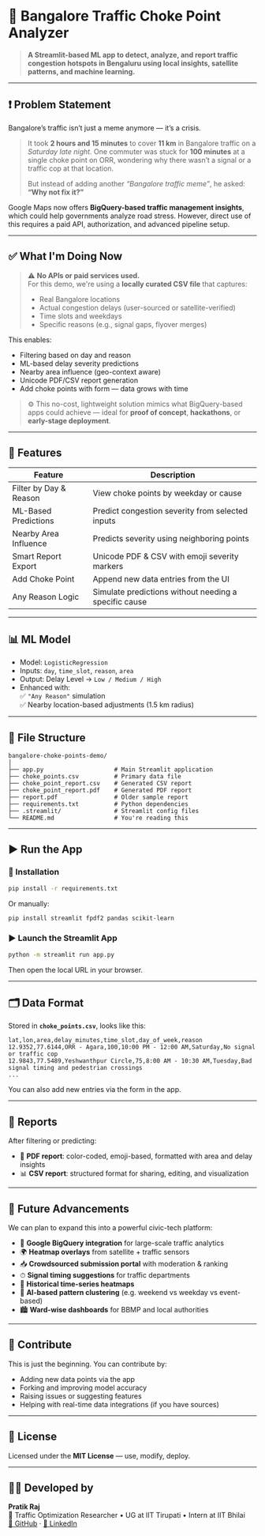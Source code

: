 # 🚦 Bangalore Traffic Choke Point Analyzer

> **A Streamlit-based ML app to detect, analyze, and report traffic congestion hotspots in Bengaluru using local insights, satellite patterns, and machine learning.**

---

## ❗ Problem Statement

Bangalore’s traffic isn’t just a meme anymore — it’s a crisis.

> It took **2 hours and 15 minutes** to cover **11 km** in Bangalore traffic on a *Saturday late night*. One commuter was stuck for **100 minutes** at a single choke point on ORR, wondering why there wasn’t a signal or a traffic cop at that location.  
>  
> But instead of adding another *“Bangalore traffic meme”*, he asked:  
> **“Why not fix it?”**

Google Maps now offers **BigQuery-based traffic management insights**, which could help governments analyze road stress. However, direct use of this requires a paid API, authorization, and advanced pipeline setup.

---

## ✅ What I'm Doing Now

> ⚠️ **No APIs or paid services used.**  
> For this demo, we're using a **locally curated CSV file** that captures:
> 
> - Real Bangalore locations
> - Actual congestion delays (user-sourced or satellite-verified)
> - Time slots and weekdays
> - Specific reasons (e.g., signal gaps, flyover merges)

This enables:

-  Filtering based on day and reason
-  ML-based delay severity predictions
-  Nearby area influence (geo-context aware)
-  Unicode PDF/CSV report generation
-  Add choke points with form — data grows with time

> ⚙️ This no-cost, lightweight solution mimics what BigQuery-based apps could achieve — ideal for **proof of concept**, **hackathons**, or **early-stage deployment**.

---

## 🚀 Features

| Feature | Description |
|--------|-------------|
|  Filter by Day & Reason | View choke points by weekday or cause |
|  ML-Based Predictions | Predict congestion severity from selected inputs |
|  Nearby Area Influence | Predicts severity using neighboring points |
|  Smart Report Export | Unicode PDF & CSV with emoji severity markers |
|  Add Choke Point | Append new data entries from the UI |
|  Any Reason Logic | Simulate predictions without needing a specific cause |

---

## 📊 ML Model

- Model: `LogisticRegression`
- Inputs: `day`, `time_slot`, `reason`, `area`
- Output: Delay Level → `Low / Medium / High`
- Enhanced with:  
  ✅ `"Any Reason"` simulation  
  ✅ Nearby location-based adjustments (1.5 km radius)

---

## 📂 File Structure

```
bangalore-choke-points-demo/
│
├── app.py                    # Main Streamlit application
├── choke_points.csv          # Primary data file
├── choke_point_report.csv    # Generated CSV report
├── choke_point_report.pdf    # Generated PDF report
├── report.pdf                # Older sample report
├── requirements.txt          # Python dependencies
├── .streamlit/               # Streamlit config files
└── README.md                 # You're reading this
```

---

## ▶️ Run the App

### 🧰 Installation

```bash
pip install -r requirements.txt
```

Or manually:

```bash
pip install streamlit fpdf2 pandas scikit-learn
```

### ▶️ Launch the Streamlit App

```bash
python -m streamlit run app.py
```

Then open the local URL in your browser.

---

## 🗂️ Data Format

Stored in **`choke_points.csv`**, looks like this:

```csv
lat,lon,area,delay_minutes,time_slot,day_of_week,reason
12.9352,77.6144,ORR - Agara,100,10:00 PM - 12:00 AM,Saturday,No signal or traffic cop
12.9843,77.5489,Yeshwanthpur Circle,75,8:00 AM - 10:30 AM,Tuesday,Bad signal timing and pedestrian crossings
...
```

You can also add new entries via the form in the app.

---

## 📄 Reports

After filtering or predicting:

- 🧾 **PDF report**: color-coded, emoji-based, formatted with area and delay insights  
- 📊 **CSV report**: structured format for sharing, editing, and visualization

---

## 🔮 Future Advancements

We can plan to expand this into a powerful civic-tech platform:

- 📡 **Google BigQuery integration** for large-scale traffic analytics
- 🌍 **Heatmap overlays** from satellite + traffic sensors
- 📥 **Crowdsourced submission portal** with moderation & ranking
- ⏱ **Signal timing suggestions** for traffic departments
- 📆 **Historical time-series heatmaps**
- 🧠 **AI-based pattern clustering** (e.g. weekend vs weekday vs event-based)
- 🏙️ **Ward-wise dashboards** for BBMP and local authorities

---

## 🤝 Contribute

This is just the beginning. You can contribute by:

- Adding new data points via the app
- Forking and improving model accuracy
- Raising issues or suggesting features
- Helping with real-time data integrations (if you have sources)

---

## 📜 License

Licensed under the **MIT License** — use, modify, deploy.

---

## 👨‍💻 Developed by

**Pratik Raj**  
🚦 Traffic Optimization Researcher • UG at IIT Tirupati • Intern at IIT Bhilai  
[🔗 GitHub](https://github.com/0823pratik/traffic-optimization) · [💼 LinkedIn](https://www.linkedin.com/in/pratik-raj-295472280/)

